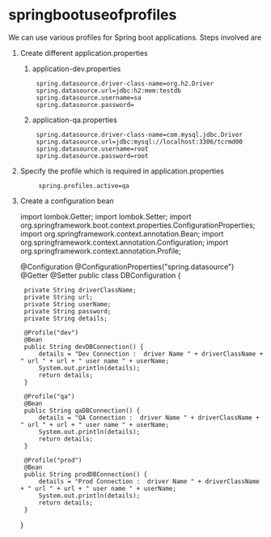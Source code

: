 # springbootuseofprofiles


We can use various profiles for Spring boot applications. Steps involved are

1. Create different application.properties


    1. application-dev.properties
    
            spring.datasource.driver-class-name=org.h2.Driver
            spring.datasource.url=jdbc:h2:mem:testdb
            spring.datasource.username=sa
            spring.datasource.password=
    

    2. application-qa.properties

    
            spring.datasource.driver-class-name=com.mysql.jdbc.Driver
            spring.datasource.url=jdbc:mysql://localhost:3306/tcrmd00
            spring.datasource.username=root
            spring.datasource.password=root
    
2. Specify the profile which is required in application.properties


            spring.profiles.active=qa
            
    
3. Create a configuration bean
    
    
    import lombok.Getter;
    import lombok.Setter;
    import org.springframework.boot.context.properties.ConfigurationProperties;
    import org.springframework.context.annotation.Bean;
    import org.springframework.context.annotation.Configuration;
    import org.springframework.context.annotation.Profile;
    
    @Configuration
    @ConfigurationProperties("spring.datasource")
    @Getter
    @Setter
    public class DBConfiguration {
    
        private String driverClassName;
        private String url;
        private String userName;
        private String password;
        private String details;
    
        @Profile("dev")
        @Bean
        public String devDBConnection() {
            details = "Dev Connection :  driver Name " + driverClassName + " url " + url + " user name " + userName;
            System.out.println(details);
            return details;
        }
    
        @Profile("qa")
        @Bean
        public String qaDBConnection() {
            details = "QA Connection :  driver Name " + driverClassName + " url " + url + " user name " + userName;
            System.out.println(details);
            return details;
        }
    
        @Profile("prod")
        @Bean
        public String prodDBConnection() {
            details = "Prod Connection :  driver Name " + driverClassName + " url " + url + " user name " + userName;
            System.out.println(details);
            return details;
        }
    }
